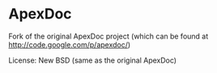 ApexDoc
=======

Fork of the original ApexDoc project (which can be found at http://code.google.com/p/apexdoc/)

License: New BSD (same as the original ApexDoc)
